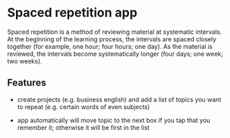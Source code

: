 # Spaced repetition app

Spaced repetition is a method of reviewing material at systematic intervals. At the beginning of the learning process, the intervals are spaced closely together (for example, one hour; four hours; one day). As the material is reviewed, the intervals become systematically longer (four days; one week; two weeks).

## Features

- create projects (e.g. business english) and add a list of topics you want to repeat (e.g. certain words of even subjects)
 
- app automatically will move topic to the next box if you tap that you remember it; otherwise it will be first in the list
